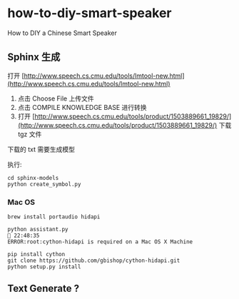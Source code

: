 # how-to-diy-smart-speaker

How to DIY a Chinese Smart Speaker

Sphinx 生成 
---

打开 [http://www.speech.cs.cmu.edu/tools/lmtool-new.html](http://www.speech.cs.cmu.edu/tools/lmtool-new.html)

 1. 点击 Choose File 上传文件
 2. 点击 COMPILE KNOWLEDGE BASE 进行转换
 3. 打开 [http://www.speech.cs.cmu.edu/tools/product/1503889661_19829/](http://www.speech.cs.cmu.edu/tools/product/1503889661_19829/) 下载 tgz 文件

下载的 txt 需要生成模型

执行:

```
cd sphinx-models
python create_symbol.py 
```
 
###  Mac OS

```
brew install portaudio hidapi
```
 

```
python assistant.py                                                                             22:48:35
ERROR:root:cython-hidapi is required on a Mac OS X Machine
```


```
pip install cython
git clone https://github.com/gbishop/cython-hidapi.git
python setup.py install
```

Text Generate ?
---


